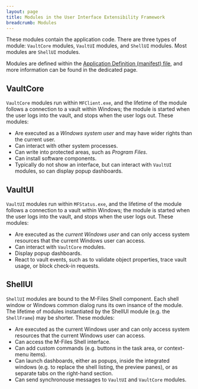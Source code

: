 ```yaml
---
layout: page
title: Modules in the User Interface Extensibility Framework
breadcrumb: Modules
---
```


These modules contain the application code.  There are three types of module: `VaultCore` modules, `VaultUI` modules, and `ShellUI` modules.  Most modules are `ShellUI` modules.

<p class="note">Modules are defined within the <a href="{{ site.baseurl }}/Frameworks/User-Interface-Extensibility-Framework/Structure/AppDef/">Application Definition (manifest) file</a>, and more information can be found in the dedicated page.</p>

## VaultCore

`VaultCore` modules run within `MFClient.exe`, and the lifetime of the module follows a connection to a vault within Windows; the module is started when the user logs into the vault, and stops when the user logs out.  These modules:

  * Are executed as a _Windows system user_ and may have wider rights than the current user.
  * Can interact with other system processes.
  * Can write into protected areas, such as _Program Files_.
  * Can install software components.
  * Typically do not show an interface, but can interact with `VaultUI` modules, so can display popup dashboards.

## VaultUI

`VaultUI` modules run within `MFStatus.exe`, and the lifetime of the module follows a connection to a vault within Windows; the module is started when the user logs into the vault, and stops when the user logs out.  These modules:

  * Are executed as the _current Windows user_ and can only access system resources that the current Windows user can access.
  * Can interact with `VaultCore` modules.
  * Display popup dashboards.
  * React to vault events, such as to validate object properties, trace vault usage, or block check-in requests. 

## ShellUI

`ShellUI` modules are bound to the M-Files Shell component.  Each shell window or Windows common dialog runs its own insance of the module.  The lifetime of modules instantiated by the ShellUI module (e.g. the `ShellFrame`) may be shorter.  These modules:

  * Are executed as the current Windows user and can only access system resources that the current Windows user can access.
  * Can access the M-Files Shell interface.
  * Can add custom commands (e.g. buttons in the task area, or context-menu items).
  * Can launch dashboards, either as popups, inside the integrated windows (e.g. to replace the shell listing, the preview panes), or as separate tabs on the right-hand section.
  * Can send synchronouse messages to `VaultUI` and `VaultCore` modules.
